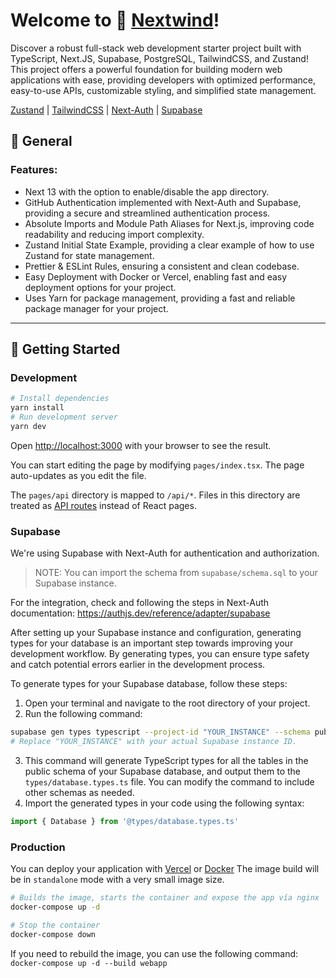 # Welcome to 🍃 [Nextwind](https://github.com/en3sis/nextwind)!

Discover a robust full-stack web development starter project built with TypeScript, Next.JS, Supabase, PostgreSQL, TailwindCSS, and Zustand! This project offers a powerful foundation for building modern web applications with ease, providing developers with optimized performance, easy-to-use APIs, customizable styling, and simplified state management.

[Zustand](https://github.com/pmndrs/zustand) | [TailwindCSS](https://tailwindcss.com/) | [Next-Auth](https://next-auth.js.org/) | [Supabase](https://supabase.io/)

## 🧬 General

### Features:

- Next 13 with the option to enable/disable the app directory.
- GitHub Authentication implemented with Next-Auth and Supabase, providing a secure and streamlined authentication process.
- Absolute Imports and Module Path Aliases for Next.js, improving code readability and reducing import complexity.
- Zustand Initial State Example, providing a clear example of how to use Zustand for state management.
- Prettier & ESLint Rules, ensuring a consistent and clean codebase.
- Easy Deployment with Docker or Vercel, enabling fast and easy deployment options for your project.
- Uses Yarn for package management, providing a fast and reliable package manager for your project.

---

## 🪬 Getting Started

### Development

```bash
# Install dependencies
yarn install
# Run development server
yarn dev
```

Open [http://localhost:3000](http://localhost:3000) with your browser to see the result.

You can start editing the page by modifying `pages/index.tsx`. The page auto-updates as you edit the file.

The `pages/api` directory is mapped to `/api/*`. Files in this directory are treated as [API routes](https://nextjs.org/docs/api-routes/introduction) instead of React pages.

### Supabase

We're using Supabase with Next-Auth for authentication and authorization.

> NOTE: You can import the schema from `supabase/schema.sql` to your Supabase instance.

For the integration, check and following the steps in Next-Auth documentation: https://authjs.dev/reference/adapter/supabase

After setting up your Supabase instance and configuration, generating types for your database is an important step towards improving your development workflow. By generating types, you can ensure type safety and catch potential errors earlier in the development process.

To generate types for your Supabase database, follow these steps:

1. Open your terminal and navigate to the root directory of your project.
2. Run the following command:

```bash
supabase gen types typescript --project-id "YOUR_INSTANCE" --schema public > types/database.types.ts
# Replace "YOUR_INSTANCE" with your actual Supabase instance ID.
```

3. This command will generate TypeScript types for all the tables in the public schema of your Supabase database, and output them to the `types/database.types.ts` file. You can modify the command to include other schemas as needed.
4. Import the generated types in your code using the following syntax:

```typescript
import { Database } from '@types/database.types.ts'
```

### Production

You can deploy your application with [Vercel](https://vercel.com/) or [Docker](https://www.docker.com/)
The image build will be in `standalone` mode with a very small image size.

```bash
# Builds the image, starts the container and expose the app vía nginx
docker-compose up -d

# Stop the container
docker-compose down
```

If you need to rebuild the image, you can use the following command:
`docker-compose up -d --build webapp`
